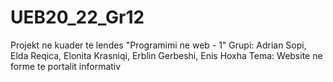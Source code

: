 # UEB20_22_Gr12
Projekt ne kuader te lendes "Programimi ne web - 1" 
Grupi: Adrian Sopi, Elda Reqica, Elonita Krasniqi, Erblin Gerbeshi, Enis Hoxha
Tema: Website ne forme te portalit informativ

